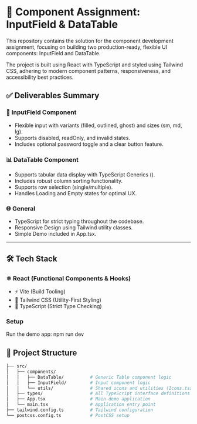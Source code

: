 # 🚀 Component Assignment: InputField & DataTable
This repository contains the solution for the component development assignment, focusing on building two production-ready, flexible UI components: InputField and DataTable.

The project is built using React with TypeScript and styled using Tailwind CSS, adhering to modern component patterns, responsiveness, and accessibility best practices.

## ✅ Deliverables Summary

### 📝 InputField Component
- Flexible input with variants (filled, outlined, ghost) and sizes (sm, md, lg).
- Supports disabled, readOnly, and invalid states.
- Includes optional password toggle and a clear button feature.

### 📊 DataTable Component
- Supports tabular data display with TypeScript Generics (<T>).
- Includes robust column sorting functionality.
- Supports row selection (single/multiple).
- Handles Loading and Empty states for optimal UX.

### 🌐 General
-  TypeScript for strict typing throughout the codebase.
-  Responsive Design using Tailwind utility classes.
-  Simple Demo included in App.tsx.

---

## 🛠 Tech Stack
### ⚛️ React (Functional Components & Hooks)
- ⚡ Vite (Build Tooling)
- 🎨 Tailwind CSS (Utility-First Styling)
- 🤖 TypeScript (Strict Type Checking)

### Setup
Run the demo app: npm run dev

## 📂 Project Structure

```bash
├── src/
│   ├── components/
│   │   ├── DataTable/          # Generic Table component logic
│   │   ├── InputField/         # Input component logic
│   │   └── utils/              # Shared icons and utilities (Icons.tsx)
│   ├── types/                  # All TypeScript interface definitions (index.ts)
│   ├── App.tsx                 # Main demo application
│   └── main.tsx                # Application entry point
├── tailwind.config.ts          # Tailwind configuration
└── postcss.config.ts           # PostCSS setup
```
